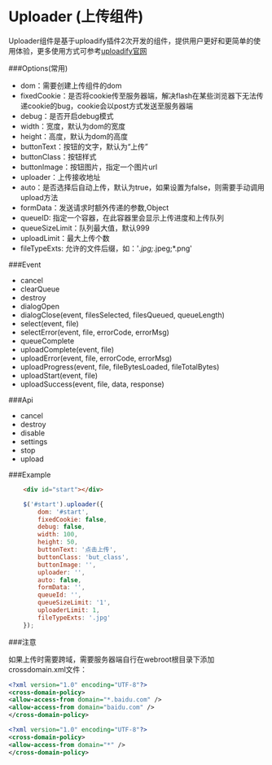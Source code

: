 Uploader (上传组件)
=========================

Uploader组件是基于uploadify插件2次开发的组件，提供用户更好和更简单的使用体验，更多使用方式可参考[uploadify官网](http://www.uploadify.com)

###Options(常用)

* dom：需要创建上传组件的dom
* fixedCookie：是否将cookie传至服务器端，解决flash在某些浏览器下无法传递cookie的bug，cookie会以post方式发送至服务器端
* debug：是否开启debug模式
* width：宽度，默认为dom的宽度
* height：高度，默认为dom的高度
* buttonText：按钮的文字，默认为“上传”
* buttonClass：按钮样式
* buttonImage：按钮图片，指定一个图片url
* uploader：上传接收地址
* auto：是否选择后自动上传，默认为true，如果设置为false，则需要手动调用upload方法
* formData：发送请求时额外传递的参数,Object
* queueID: 指定一个容器，在此容器里会显示上传进度和上传队列
* queueSizeLimit：队列最大值，默认999
* uploadLimit：最大上传个数
* fileTypeExts: 允许的文件后缀，如：'*.jpg;*.jpeg;*.png'

###Event

* cancel
* clearQueue 
* destroy 
* dialogOpen
* dialogClose(event, filesSelected, filesQueued, queueLength)
* select(event, file) 
* selectError(event, file, errorCode, errorMsg) 
* queueComplete 
* uploadComplete(event, file) 
* uploadError(event, file, errorCode, errorMsg) 
* uploadProgress(event, file, fileBytesLoaded, fileTotalBytes) 
* uploadStart(event, file) 
* uploadSuccess(event, file, data, response)

###Api

* cancel 
* destroy 
* disable 
* settings 
* stop 
* upload

###Example

```html
    <div id="start"></div>
```

```js
    $('#start').uploader({
        dom: '#start',
        fixedCookie: false,
        debug: false,
        width: 100,
        height: 50,
        buttonText: '点击上传',
        buttonClass: 'but_class',
        buttonImage: '',
        uploader: '',
        auto: false,
        formData: '',
        queueId: '',
        queueSizeLimit: '1',
        uploaderLimit: 1,
        fileTypeExts: '.jpg'
    });
```

###注意

如果上传时需要跨域，需要服务器端自行在webroot根目录下添加crossdomain.xml文件：

```xml
<?xml version="1.0" encoding="UTF-8"?>
<cross-domain-policy>
<allow-access-from domain="*.baidu.com" />
<allow-access-from domain="baidu.com" />
</cross-domain-policy>
```

```xml
<?xml version="1.0" encoding="UTF-8"?>
<cross-domain-policy>
<allow-access-from domain="*" />
</cross-domain-policy>
```
